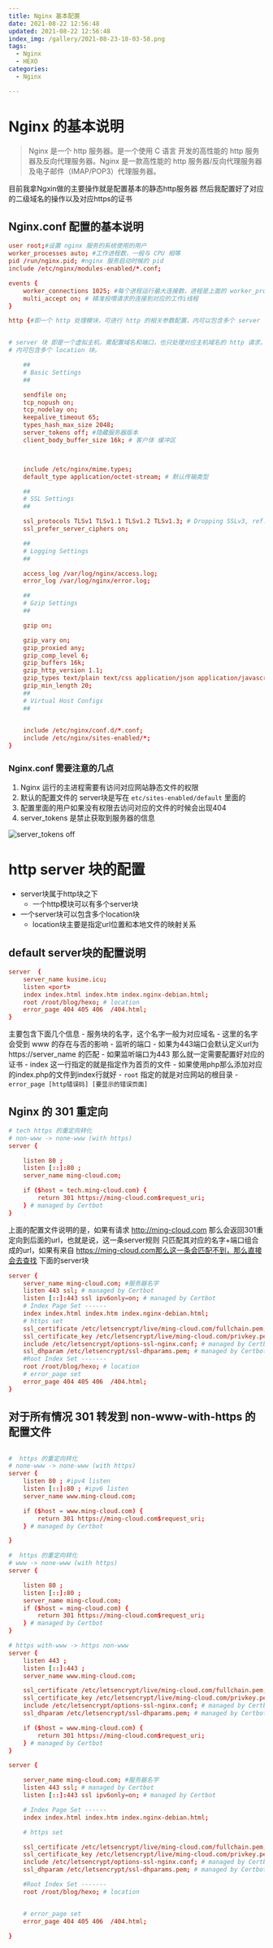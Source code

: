 ```yaml
---
title: Nginx 基本配置
date: 2021-08-22 12:56:48
updated: 2021-08-22 12:56:48
index_img: /gallery/2021-08-23-18-03-58.png
tags:
  - Nginx
  - HEXO
categories:
  - Nginx

---
```



# Nginx 的基本说明

> Nginx 是一个 http 服务器。是一个使用 C 语言 开发的高性能的 http 服务器及反向代理服务器。Nginx 是一款高性能的 http 服务器/反向代理服务器及电子邮件（IMAP/POP3）代理服务器。


目前我拿Ngxin做的主要操作就是配置基本的静态http服务器
然后我配置好了对应的二级域名的操作以及对应https的证书

## Nginx.conf 配置的基本说明

```conf
user root;#设置 nginx 服务的系统使用的用户
worker_processes auto; #工作进程数，一般与 CPU 相等
pid /run/nginx.pid; #nginx 服务启动时候的 pid
include /etc/nginx/modules-enabled/*.conf;

events {
	worker_connections 1025; #每个进程运行最大连接数，进程是上面的 worker_processes 指定的 一般是cpu1的核心个数
	multi_accept on; # 精准投喂请求的连接到对应的工作i线程
}

http {#即一个 http 处理模块，可进行 http 的相关参数配置，内可以包含多个 server 块。


# server 块 即是一个虚拟主机，需配置域名和端口，也只处理对应主机域名的 http 请求，
# 内可包含多个 location 块。

	##
	# Basic Settings
	##

	sendfile on;
	tcp_nopush on;
	tcp_nodelay on;
	keepalive_timeout 65;
	types_hash_max_size 2048;
	server_tokens off; #隐藏服务器版本
	client_body_buffer_size 16k; # 客户体 缓冲区



	include /etc/nginx/mime.types;
	default_type application/octet-stream; # 默认传输类型

	##
	# SSL Settings
	##

	ssl_protocols TLSv1 TLSv1.1 TLSv1.2 TLSv1.3; # Dropping SSLv3, ref: POODLE
	ssl_prefer_server_ciphers on;

	##
	# Logging Settings
	##

	access_log /var/log/nginx/access.log;
	error_log /var/log/nginx/error.log;

	##
	# Gzip Settings
	##

	gzip on;

	gzip_vary on;
	gzip_proxied any;
	gzip_comp_level 6;
	gzip_buffers 16k;
	gzip_http_version 1.1;
	gzip_types text/plain text/css application/json application/javascript text/xml application/xml application/xml+rss text/javascript;
	gzip_min_length 20;
	##
	# Virtual Host Configs
	##
 

	include /etc/nginx/conf.d/*.conf;
	include /etc/nginx/sites-enabled/*;
}


```

### Nginx.conf 需要注意的几点

1.  Nginx 运行的主进程需要有访问对应网站静态文件的权限
2. 默认的配置文件的 server块是写在 `etc/sites-enabled/default` 里面的
3. 配置里面的用户如果没有权限去访问对应的文件的时候会出现404
4. server_tokens 是禁止获取到服务器的信息

![server_tokens off](/gallery/2021-08-23-13-16-06.png)


# http server 块的配置

- server块属于http块之下
	- 一个http模块可以有多个server块
- 一个server块可以包含多个location块
	- location块主要是指定url位置和本地文件的映射关系

## default server块的配置说明

```conf
server	{
	server_name kusime.icu;
	listen <port>
	index index.html index.htm index.nginx-debian.html;
	root /root/blog/hexo; # location
	error_page 404 405 406  /404.html;
}
```

主要包含下面几个信息
	- 服务块的名字，这个名字一般为对应域名
		- 这里的名字会受到 www 的存在与否的影响
	- 监听的端口
		- 如果为443端口会默认定义url为https://server_name 的匹配
		- 如果监听端口为443 那么就一定需要配置好对应的证书
	- index 这一行指定的就是指定作为首页的文件
		- 如果使用php那么添加对应的index.php的文件到index行就好
	- `root` 指定的就是对应网站的根目录
	- `error_page [http错误码] [要显示的错误页面]`

## Nginx 的 301 重定向

```conf
# tech https 的重定向转化 
# non-www -> none-www (with https)
server {

	listen 80 ;
	listen [::]:80 ;
	server_name ming-cloud.com;

	if ($host = tech.ming-cloud.com) {
		return 301 https://ming-cloud.com$request_uri;
    } # managed by Certbot
}
```

上面的配置文件说明的是，如果有请求 http://ming-cloud.com
那么会返回301重定向到后面的url，也就是说，这一条server规则
只匹配其对应的名字+端口组合成的url，如果有来自
https://ming-cloud.com那么这一条会匹配不到，那么直接会去查找
下面的server块

```conf
server {
	server_name ming-cloud.com; #服务器名字
    listen 443 ssl; # managed by Certbot
    listen [::]:443 ssl ipv6only=on; # managed by Certbot
	# Index Page Set ------
	index index.html index.htm index.nginx-debian.html;
	# https set 
    ssl_certificate /etc/letsencrypt/live/ming-cloud.com/fullchain.pem; # managed by Certbot
    ssl_certificate_key /etc/letsencrypt/live/ming-cloud.com/privkey.pem; # managed by Certbot
    include /etc/letsencrypt/options-ssl-nginx.conf; # managed by Certbot
    ssl_dhparam /etc/letsencrypt/ssl-dhparams.pem; # managed by Certbot
	#Root Index Set -------
	root /root/blog/hexo; # location
	# error_page set
	error_page 404 405 406  /404.html;
}
```

## 对于所有情况 301 转发到 non-www-with-https 的配置文件


```conf

#  https 的重定向转化 
# none-www -> none-www (with https)
server {
	listen 80 ; #ipv4 listen
	listen [::]:80 ; #ipv6 listen
	server_name www.ming-cloud.com;

	if ($host = www.ming-cloud.com) {
		return 301 https://ming-cloud.com$request_uri;
    } # managed by Certbot

}

#  https 的重定向转化 
# www -> none-www (with https)
server {

	listen 80 ;
	listen [::]:80 ;
	server_name ming-cloud.com;
	if ($host = ming-cloud.com) {
		return 301 https://ming-cloud.com$request_uri;
    } # managed by Certbot
}

# https with-www -> https non-www
server {
	listen 443 ;
	listen [::]:443 ;
	server_name www.ming-cloud.com;

    ssl_certificate /etc/letsencrypt/live/ming-cloud.com/fullchain.pem; # managed by Certbot
    ssl_certificate_key /etc/letsencrypt/live/ming-cloud.com/privkey.pem; # managed by Certbot
    include /etc/letsencrypt/options-ssl-nginx.conf; # managed by Certbot
    ssl_dhparam /etc/letsencrypt/ssl-dhparams.pem; # managed by Certbot

	if ($host = www.ming-cloud.com) {
		return 301 https://ming-cloud.com$request_uri;
    } # managed by Certbot
}

server {

	server_name ming-cloud.com; #服务器名字
    listen 443 ssl; # managed by Certbot
    listen [::]:443 ssl ipv6only=on; # managed by Certbot

	# Index Page Set ------
	index index.html index.htm index.nginx-debian.html;

	# https set 

    ssl_certificate /etc/letsencrypt/live/ming-cloud.com/fullchain.pem; # managed by Certbot
    ssl_certificate_key /etc/letsencrypt/live/ming-cloud.com/privkey.pem; # managed by Certbot
    include /etc/letsencrypt/options-ssl-nginx.conf; # managed by Certbot
    ssl_dhparam /etc/letsencrypt/ssl-dhparams.pem; # managed by Certbot

	#Root Index Set -------
	root /root/blog/hexo; # location


	# error_page set
	error_page 404 405 406  /404.html;

}
```